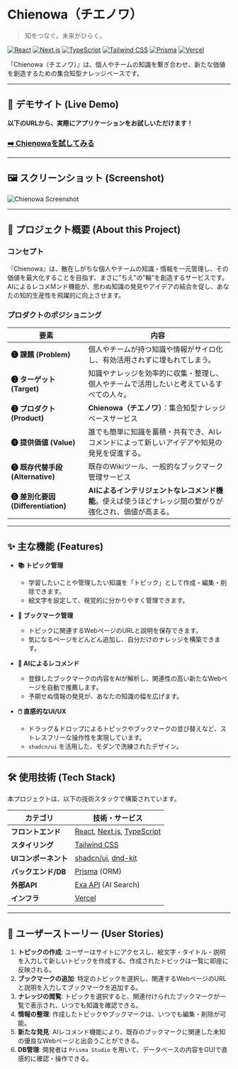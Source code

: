 # Chienowa（チエノワ）

> 知をつなぐ。未来がひらく。

[![React](https://img.shields.io/badge/React-61DAFB?style=for-the-badge&logo=react&logoColor=black)](https://reactjs.org/)
[![Next.js](https://img.shields.io/badge/Next.js-000000?style=for-the-badge&logo=nextdotjs&logoColor=white)](https://nextjs.org/)
[![TypeScript](https://img.shields.io/badge/TypeScript-3178C6?style=for-the-badge&logo=typescript&logoColor=white)](https://www.typescriptlang.org/)
[![Tailwind CSS](https://img.shields.io/badge/Tailwind_CSS-06B6D4?style=for-the-badge&logo=tailwindcss&logoColor=white)](https://tailwindcss.com/)
[![Prisma](https://img.shields.io/badge/Prisma-2D3748?style=for-the-badge&logo=prisma&logoColor=white)](https://www.prisma.io/)
[![Vercel](https://img.shields.io/badge/Vercel-000000?style=for-the-badge&logo=vercel&logoColor=white)](https://vercel.com/)

『Chienowa（チエノワ）』は、個人やチームの知識を繋ぎ合わせ、新たな価値を創造するための集合知型ナレッジベースです。

---

## 🚀 デモサイト (Live Demo)

**以下のURLから、実際にアプリケーションをお試しいただけます！**

### [➡️ Chienowaを試してみる](https://chienowa.aiichiro.jp/)

---

## 🖼️ スクリーンショット (Screenshot)

![Chienowa Screenshot](https://github.com/user-attachments/assets/0f650c05-2468-4099-a2d9-6ea5b3b42cb2)

---

## 🌟 プロジェクト概要 (About this Project)

### コンセプト

『Chienowa』は、散在しがちな個人やチームの知識・情報を一元管理し、その価値を最大化することを目指す、まさに”ちえ”の”輪”を創造するサービスです。AIによるレコメMンド機能が、思わぬ知識の発見やアイデアの結合を促し、あなたの知的生産性を飛躍的に向上させます。

### プロダクトのポジショニング

| 要素                       | 内容                                                                                               |
| -------------------------- | -------------------------------------------------------------------------------------------------- |
| **❶ 課題 (Problem)**       | 個人やチームが持つ知識や情報がサイロ化し、有効活用されずに埋もれてしまう。                             |
| **❷ ターゲット (Target)**  | 知識やナレッジを効率的に収集・整理し、個人やチームで活用したいと考えているすべての人々。               |
| **❸ プロダクト (Product)** | **Chienowa（チエノワ）**：集合知型ナレッジベースサービス                                             |
| **❹ 提供価値 (Value)**     | 誰でも簡単に知識を蓄積・共有でき、AIレコメンドによって新しいアイデアや知見の発見を促進する。           |
| **❺ 既存代替手段 (Alternative)** | 既存のWikiツール、一般的なブックマーク管理サービス                                               |
| **❻ 差別化要因 (Differentiation)** | **AIによるインテリジェントなレコメンド機能**。使えば使うほどナレッジ間の繋がりが強化され、価値が高まる。 |

---

## ✨ 主な機能 (Features)

*   **📚 トピック管理**
    *   学習したいことや管理したい知識を「トピック」として作成・編集・削除できます。
    *   絵文字を設定して、視覚的に分かりやすく管理できます。

*   **🔖 ブックマーク管理**
    *   トピックに関連するWebページのURLと説明を保存できます。
    *   気になるページをどんどん追加し、自分だけのナレッジを構築できます。

*   **🤖 AIによるレコメンド**
    *   登録したブックマークの内容をAIが解析し、関連性の高い新たなWebページを自動で推薦します。
    *   予期せぬ情報の発見が、あなたの知識の幅を広げます。

*   **🖱️ 直感的なUI/UX**
    *   ドラッグ＆ドロップによるトピックやブックマークの並び替えなど、ストレスフリーな操作性を実現しています。
    *   `shadcn/ui` を活用した、モダンで洗練されたデザイン。

---

## 🛠️ 使用技術 (Tech Stack)

本プロジェクトは、以下の技術スタックで構築されています。

| カテゴリ           | 技術・サービス                                                                                      |
| ------------------ | ------------------------------------------------------------------------------------------------- |
| **フロントエンド** | [React](https://reactjs.org/), [Next.js](https://nextjs.org/), [TypeScript](https://www.typescriptlang.org/) |
| **スタイリング**   | [Tailwind CSS](https://tailwindcss.com/)                                                            |
| **UIコンポーネント** | [shadcn/ui](https://ui.shadcn.com/), [dnd-kit](https://dndkit.com/)                                 |
| **バックエンド/DB**  | [Prisma](https://www.prisma.io/) (ORM)                                                            |
| **外部API**        | [Exa API](https://exa.ai/) (AI Search)                                                              |
| **インフラ**       | [Vercel](https://vercel.com/)                                                                     |

---

## 📖 ユーザーストーリー (User Stories)

1.  **トピックの作成**: ユーザーはサイトにアクセスし、絵文字・タイトル・説明を入力して新しいトピックを作成する。作成されたトピックは一覧に即座に反映される。
2.  **ブックマークの追加**: 特定のトピックを選択し、関連するWebページのURLと説明を入力してブックマークを追加する。
3.  **ナレッジの閲覧**: トピックを選択すると、関連付けられたブックマークが一覧で表示され、いつでも知識を確認できる。
4.  **情報の整理**: 作成したトピックやブックマークは、いつでも編集・削除が可能。
5.  **新たな発見**: AIレコメンド機能により、既存のブックマークに関連した未知の優良なWebページと出会うことができる。
6.  **DB管理**: 開発者は `Prisma Studio` を用いて、データベースの内容をGUIで直感的に確認・操作できる。
